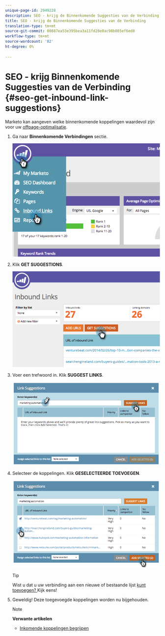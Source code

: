 ```yaml
---
unique-page-id: 2949228
description: SEO - krijg de Binnenkomende Suggesties van de Verbinding - Marketo Docs - de Documentatie van het Product
title: SEO - krijg de Binnenkomende Suggesties van de Verbinding
translation-type: tm+mt
source-git-commit: 00887ea53e395bea3a11fd28e0ac98b085ef6ed8
workflow-type: tm+mt
source-wordcount: '82'
ht-degree: 0%

---
```



# SEO - krijg Binnenkomende Suggesties van de Verbinding {#seo-get-inbound-link-suggestions}

Marketo kan aangeven welke binnenkomende koppelingen waardevol zijn voor uw [offpage-optimalisatie](../../../../product-docs/additional-apps/seo/understanding-seo/understanding-search-engine-optimization.md).

1. Ga naar **Binnenkomende Verbindingen** sectie.

   ![](assets/image2014-9-18-13-3a20-3a44.png)

1. Klik **GET SUGGESTIONS**.

   ![](assets/image2014-9-18-13-3a21-3a8.png)

1. Voer een trefwoord in. Klik **SUGGEST LINKS**.

   ![](assets/image2014-9-18-13-3a21-3a31.png)

1. Selecteer de koppelingen. Klik **GESELECTEERDE TOEVOEGEN**.

   ![](assets/image2014-9-18-13-3a21-3a40.png)

   >[!TIP]
   >
   >Wist u dat u uw verbinding aan een nieuwe of bestaande lijst [ kunt toevoegen? ](seo-add-remove-an-inbound-link-url-from-a-list.md) Kijk eens!

1. Geweldig! Deze toegevoegde koppelingen worden nu bijgehouden.

   >[!NOTE]
   >
   >**Verwante artikelen**
   >
   >    
   >    
   >    * [Inkomende koppelingen begrijpen](seo-understanding-inbound-links.md)


